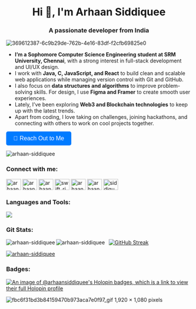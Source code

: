 <h1 align="center">Hi 👋, I'm Arhaan Siddiquee</h1>
<h3 align="center">A passionate developer from India</h3>

![369612387-6c9b29de-762b-4e16-83df-f2cfb69825e0](https://github.com/user-attachments/assets/914ca59c-922c-4e9d-80fd-8cb4a3b2d929)

<p align="left">
<ul align="left">
  <li><b>I’m a Sophomore Computer Science Engineering student at SRM University, Chennai</b>, with a strong interest in full-stack development and UI/UX design.</li>
  <li>I work with <b>Java, C, JavaScript, and React</b> to build clean and scalable web applications while managing version control with Git and GitHub.</li>
  <li>I also focus on <b>data structures and algorithms</b> to improve problem-solving skills. For design, I use <b>Figma and Framer</b> to create smooth user experiences.</li>
  <li>Lately, I’ve been exploring <b>Web3 and Blockchain technologies</b> to keep up with the latest trends.</li>
  <li>Apart from coding, I love taking on challenges, joining hackathons, and connecting with others to work on cool projects together.</li>
</ul>
</p>

<p align="left">
  <a href="mailto:siddiqueearhaan@gmail.com" target="_blank" style="text-decoration: none;">
    <button style="background-color: #007bff; color: white; border: none; padding: 10px 20px; font-size: 16px; border-radius: 5px; cursor: pointer;">
      📩 Reach Out to Me
    </button>
  </a>
</p>



<p align="left"> <img src="https://komarev.com/ghpvc/?username=arhaan-siddiquee&label=Profile%20views&color=0e75b6&style=flat" alt="arhaan-siddiquee" /> </p>



<h3 align="left">Connect with me:</h3>
<p align="left">
<a href="https://linkedin.com/in/arhaansiddiquee" target="blank"><img align="center" src="https://raw.githubusercontent.com/rahuldkjain/github-profile-readme-generator/master/src/images/icons/Social/linked-in-alt.svg" alt="arhaansiddiquee" height="30" width="40" /></a>
<a href="https://x.com/ArhaanSiddique0" target="blank"><img align="center" src="https://raw.githubusercontent.com/rahuldkjain/github-profile-readme-generator/888aff31e1d26dd2a6acf6afebbc34970aeb0118/src/images/icons/Social/twitter.svg" alt="arhaansiddiquee" height="30" width="40" /></a>
<a href="https://www.behance.net/arhaansiddiquee" target="blank"><img align="center" src="https://raw.githubusercontent.com/rahuldkjain/github-profile-readme-generator/master/src/images/icons/Social/behance.svg" alt="arhaansiddiquee" height="30" width="40" /></a>
<a href="https://www.codechef.com/users/swift_ring_16" target="_blank">
  <img align="center" src="https://github.com/user-attachments/assets/2c560f5d-6351-489c-a8bf-5f428e736066" 
       alt="swift_ring_16" height="30" width="40" /></a>
<a href="https://www.hackerrank.com/arhaansiddiquee" target="blank"><img align="center" src="https://raw.githubusercontent.com/rahuldkjain/github-profile-readme-generator/master/src/images/icons/Social/hackerrank.svg" alt="arhaansiddiquee" height="30" width="40" /></a>
<a href="https://www.leetcode.com/arhaan_siddiquee" target="blank"><img align="center" src="https://raw.githubusercontent.com/rahuldkjain/github-profile-readme-generator/master/src/images/icons/Social/leet-code.svg" alt="arhaan_siddiquee" height="30" width="40" /></a>
<a href="https://auth.geeksforgeeks.org/user/siddiqueubn9" target="blank"><img align="center" src="https://raw.githubusercontent.com/rahuldkjain/github-profile-readme-generator/master/src/images/icons/Social/geeks-for-geeks.svg" alt="siddiqueubn9" height="30" width="40" /></a>
</p>


<h3 align="left">Languages and Tools:</h3>
<p align="left">
  <img src="https://skillicons.dev/icons?i=react,nextjs,java,c,cpp,py,mongodb,express,git,github,nodejs,html,css,tailwind,js,ts,threejs,autocad,mysql,spring,postman,androidstudio,figma,ubuntu,gcp,eclipse,gradle,npm,docker,graphql"/>
</p>


<h3 align="left">Git Stats:</h3>

<p><img align="left" src="https://gitmystat.vercel.app/top?theme=dark&username=Arhaan-Siddiquee&layout=bar" alt="arhaan-siddiquee" /></p>

<p>&nbsp;<img align="left" src="https://gitmystat.vercel.app/user?theme=dark&username=Arhaan-Siddiquee" alt="arhaan-siddiquee" />
<a href="https://git.io/streak-stats"><img src="https://nirzak-streak-stats.vercel.app?user=Arhaan-Siddiquee&theme=dark&card_width=350&background=EB545400" alt="GitHub Streak"/></a></p>
<p align="left"> <a href="https://github.com/ryo-ma/github-profile-trophy"><img src="https://github-profile-trophy.vercel.app/?username=Arhaan-Siddiquee&no-bg=true" alt="arhaan-siddiquee" /></a> </p>

<h3 align="left">Badges:</h3>

[![An image of @arhaansiddiquee's Holopin badges, which is a link to view their full Holopin profile](https://holopin.me/arhaansiddiquee)](https://holopin.io/@arhaansiddiquee)



![fbc6f31bd3b84159470b973aca7e0f97_gif 1,920 × 1,080 pixels](https://github.com/user-attachments/assets/4172f02e-b28c-4fe7-a04c-553eab7becd1)





